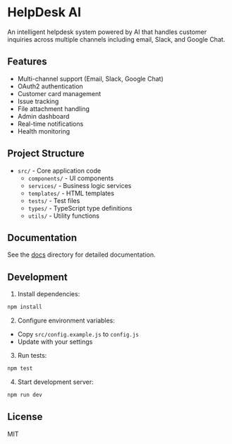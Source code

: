 # HelpDesk AI

An intelligent helpdesk system powered by AI that handles customer inquiries across multiple channels including email, Slack, and Google Chat.

## Features

- Multi-channel support (Email, Slack, Google Chat)
- OAuth2 authentication
- Customer card management
- Issue tracking
- File attachment handling
- Admin dashboard
- Real-time notifications
- Health monitoring

## Project Structure

- `src/` - Core application code
  - `components/` - UI components
  - `services/` - Business logic services
  - `templates/` - HTML templates
  - `tests/` - Test files
  - `types/` - TypeScript type definitions
  - `utils/` - Utility functions

## Documentation

See the [docs](docs/README.md) directory for detailed documentation.

## Development

1. Install dependencies:
```bash
npm install
```

2. Configure environment variables:
- Copy `src/config.example.js` to `config.js`
- Update with your settings

3. Run tests:
```bash
npm test
```

4. Start development server:
```bash
npm run dev
```

## License

MIT
